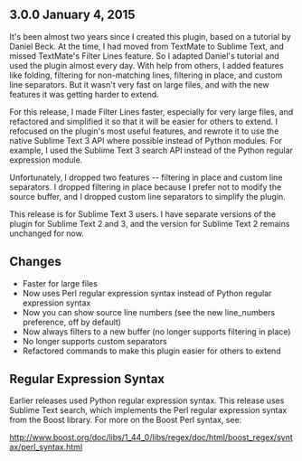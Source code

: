 3.0.0  January 4, 2015
----------------------
It's been almost two years since I created this plugin, based on a tutorial by Daniel Beck. At the time, I had moved from TextMate to Sublime Text, and missed TextMate's Filter Lines feature. So I adapted Daniel's tutorial and used the plugin almost every day. With help from others, I added features like folding, filtering for non-matching lines, filtering in place, and custom line separators. But it wasn't very fast on large files, and with the new features it was getting harder to extend.

For this release, I made Filter Lines faster, especially for very large files, and refactored and simplified it so that it will be easier for others to extend. I refocused on the plugin's most useful features, and rewrote it to use the native Sublime Text 3 API where possible instead of Python modules. For example, I used the Sublime Text 3 search API instead of the Python regular expression module.

Unfortunately, I dropped two features -- filtering in place and custom line separators. I dropped filtering in place because I prefer not to modify the source buffer, and I dropped custom line separators to simplify the plugin.

This release is for Sublime Text 3 users. I have separate versions of the plugin for Sublime Text 2 and 3, and the version for Sublime Text 2 remains unchanged for now.

Changes
-------
- Faster for large files
- Now uses Perl regular expression syntax instead of Python regular expression syntax
- Now you can show source line numbers (see the new line_numbers preference, off by default)
- Now always filters to a new buffer (no longer supports filtering in place)
- No longer supports custom separators
- Refactored commands to make this plugin easier for others to extend

Regular Expression Syntax
-------------------------
Earlier releases used Python regular expression syntax. This release uses Sublime Text search, which implements the Perl regular expression syntax from the Boost library. For more on the Boost Perl syntax, see:

http://www.boost.org/doc/libs/1_44_0/libs/regex/doc/html/boost_regex/syntax/perl_syntax.html
